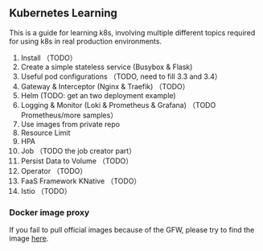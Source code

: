 ## Kubernetes Learning

This is a guide for learning k8s, involving multiple different topics required for using k8s in real production environments.

1. Install （TODO）
2. Create a simple stateless service (Busybox & Flask)
3. Useful pod configurations  （TODO, need to fill 3.3 and 3.4）
4. Gateway & Interceptor (Nginx & Traefik)  （TODO）
5. Helm (TODO: get an two deployment example)
6. Logging & Monitor (Loki & Prometheus & Grafana) （TODO Prometheus/more samples）
7. Use images from private repo
8. Resource Limit
9. HPA
10. Job （TODO the job creator part）
11. Persist Data to Volume  （TODO）
12. Operator  （TODO）
13. FaaS Framework KNative  （TODO）
14. Istio  （TODO）

### Docker image proxy

If you fail to pull official images because of the GFW, please try to find the image [here](https://docker.aityp.com/). 
